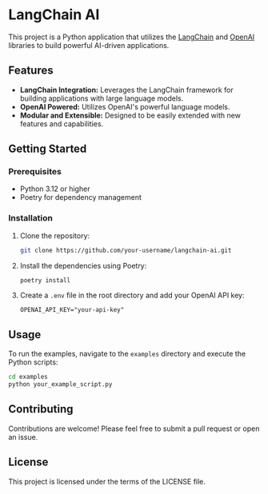 # LangChain AI

This project is a Python application that utilizes the [LangChain](https://www.langchain.com/) and [OpenAI](https://openai.com/) libraries to build powerful AI-driven applications.

## Features

*   **LangChain Integration:** Leverages the LangChain framework for building applications with large language models.
*   **OpenAI Powered:** Utilizes OpenAI's powerful language models.
*   **Modular and Extensible:** Designed to be easily extended with new features and capabilities.

## Getting Started

### Prerequisites

*   Python 3.12 or higher
*   Poetry for dependency management

### Installation

1.  Clone the repository:
    ```bash
    git clone https://github.com/your-username/langchain-ai.git
    ```
2.  Install the dependencies using Poetry:
    ```bash
    poetry install
    ```
3.  Create a `.env` file in the root directory and add your OpenAI API key:
    ```
    OPENAI_API_KEY="your-api-key"
    ```

## Usage

To run the examples, navigate to the `examples` directory and execute the Python scripts:

```bash
cd examples
python your_example_script.py
```

## Contributing

Contributions are welcome! Please feel free to submit a pull request or open an issue.

## License

This project is licensed under the terms of the LICENSE file.
